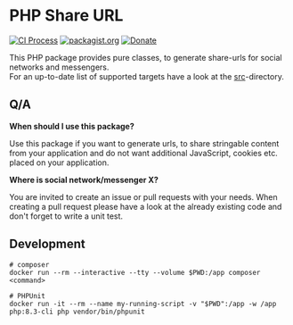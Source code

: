 # PHP Share URL
[![CI Process](https://github.com/nostadt/php-share-url/actions/workflows/default.yml/badge.svg)](https://github.com/nostadt/php-share-url/actions/workflows/default.yml)
[![packagist.org](https://img.shields.io/packagist/v/nostadt/share-url)](https://packagist.org/packages/nostadt/share-url)
[![Donate](https://img.shields.io/badge/Donate-PayPal-green.svg)](https://www.paypal.com/paypalme/amartinno1/5)

This PHP package provides pure classes, to generate share-urls for social networks and messengers.  
For an up-to-date list of supported targets have a look at the [src](https://github.com/nostadt/php-share-url/tree/development/src)-directory.

## Q/A

**When should I use this package?**

Use this package if you want to generate urls, to share stringable
content from your application and do not want additional JavaScript,
cookies etc. placed on your application.

**Where is social network/messenger X?**

You are invited to create an issue or pull requests with your needs.
When creating a pull request please have a look at the already existing code
and don't forget to write a unit test.

## Development

```shell
# composer
docker run --rm --interactive --tty --volume $PWD:/app composer <command>

# PHPUnit
docker run -it --rm --name my-running-script -v "$PWD":/app -w /app php:8.3-cli php vendor/bin/phpunit
```
